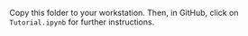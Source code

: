 Copy this folder to your workstation. Then, in GitHub, click on `Tutorial.ipynb` for further instructions.
